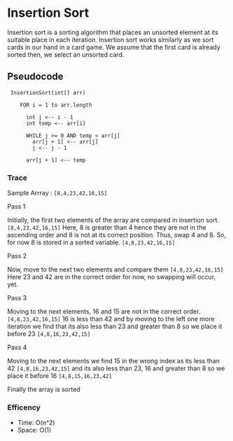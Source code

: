 # Insertion Sort

Insertion sort is a sorting algorithm that places an unsorted element at its suitable place in each iteration. Insertion sort works similarly as we sort cards in our hand in a card game. We assume that the first card is already sorted then, we select an unsorted card.

## Pseudocode

```
 InsertionSort(int[] arr)

    FOR i = 1 to arr.length

      int j <-- i - 1
      int temp <-- arr[i]

      WHILE j >= 0 AND temp < arr[j]
        arr[j + 1] <-- arr[j]
        j <-- j - 1

      arr[j + 1] <-- temp
```

### Trace 
Sample Arrray : ```[8,4,23,42,16,15]```

Pass 1

Initially, the first two elements of the array are compared in insertion sort.
```[8,4,23,42,16,15]```
Here, 8 is greater than 4 hence they are not in the ascending order and 8 is not at its correct position. Thus, swap 4 and 8.
So, for now 8 is stored in a sorted variable.
```[4,8,23,42,16,15]```

Pass 2

Now, move to the next two elements and compare them
```[4,8,23,42,16,15]```
Here 23 and 42 are in the correct order for now, no swapping will occur, yet.

Pass 3

Moving to the next elements, 16 and 15 are not in the correct order.
```[4,8,23,42,16,15]```
16 is less than 42 and by moving to the left one more iteration we find that its also less than 23 and greater than 8
so we place it before 23
```[4,8,16,23,42,15]```

Pass 4 

Moving to the next elements we find 15 in the wrong index as its less than 42
```[4,8,16,23,42,15]```
and its also less than 23, 16 and greater than 8
so we place it before 16
```[4,8,15,16,23,42]```

Finally the array is sorted

### Efficency
- Time: O(n^2)
- Space: O(1)